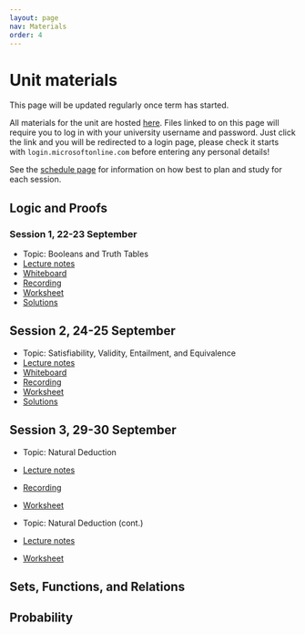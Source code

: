 ```yaml
---
layout: page
nav: Materials
order: 4
---
```


# Unit materials

This page will be updated regularly once term has started.

All materials for the unit are hosted [here](https://uob.sharepoint.com/teams/UnitTeams-COMS10014-2025-26-TB-1-A/Class%20Materials).
Files linked to on this page will require you to log in with your university username and password. Just click the link and you will be redirected to a login page, please check it starts with `login.microsoftonline.com` before entering any personal details! 
<!-- Never, ever enter your university password on a site without checking first whether it is the real login page or a fake one trying to steal your account (and your maintenance loan) - the real one starts with the address mentioned and your browser must not give any kind of security warning when you are on the page. -->

See the [schedule page](schedule.html) for information on how best to plan and study for each session.

## Logic and Proofs

### Session 1, 22-23 September

  - Topic: Booleans and Truth Tables
  - [Lecture notes](https://uob.sharepoint.com/teams/UnitTeams-COMS10014-2025-26-TB-1-A/Class%20Materials/Notes/Part%201%20-%20Logic%20and%20Proofs/01-booleans.pdf) 
  - [Whiteboard](https://uob.sharepoint.com/teams/UnitTeams-COMS10014-2025-26-TB-1-A/Class%20Materials/Notes/Part%201%20-%20Logic%20and%20Proofs/01-booleans-whiteboard.pdf) 
  - [Recording](https://mediasite.bris.ac.uk/Mediasite/Play/8a94c9c252174e7e9dce6cb2f467f96d1d)
  - [Worksheet](https://uob.sharepoint.com/teams/UnitTeams-COMS10014-2025-26-TB-1-A/Class%20Materials/Worksheets/Part%201%20-%20Logic%20and%20Proofs/w01-booleans_questions.pdf)
  - [Solutions](https://uob.sharepoint.com/teams/UnitTeams-COMS10014-2025-26-TB-1-A/Class%20Materials/Worksheets/Part%201%20-%20Logic%20and%20Proofs/w01-booleans_solutions.pdf)

## Session 2, 24-25 September

  - Topic: Satisfiability, Validity, Entailment, and Equivalence
  - [Lecture notes](https://uob.sharepoint.com/teams/UnitTeams-COMS10014-2025-26-TB-1-A/Class%20Materials/Notes/Part%201%20-%20Logic%20and%20Proofs/02-propositions.pdf)
  - [Whiteboard](https://uob.sharepoint.com/teams/UnitTeams-COMS10014-2025-26-TB-1-A/Class%20Materials/Notes/Part%201%20-%20Logic%20and%20Proofs/02-propositions-whiteboard.pdf) 
  - [Recording](https://mediasite.bris.ac.uk/Mediasite/Play/695f501726a14fb8ab9af5e4fc308a2d1d)
  - [Worksheet](https://uob.sharepoint.com/teams/UnitTeams-COMS10014-2025-26-TB-1-A/Class%20Materials/Worksheets/Part%201%20-%20Logic%20and%20Proofs/w02-propositions_questions.pdf)
  - [Solutions](https://uob.sharepoint.com/teams/UnitTeams-COMS10014-2025-26-TB-1-A/Class%20Materials/Worksheets/Part%201%20-%20Logic%20and%20Proofs/w02-propositions_solutions.pdf)

## Session 3, 29-30 September

  - Topic: Natural Deduction
  - [Lecture notes](https://uob.sharepoint.com/teams/UnitTeams-COMS10014-2025-26-TB-1-A/Class%20Materials/Notes/Part%201%20-%20Logic%20and%20Proofs/03-deduction.pdf)
  - [Recording](https://mediasite.bris.ac.uk/Mediasite/Play/82cc84364e2742d4913568486fdec8851d)
  - [Worksheet](https://uob.sharepoint.com/teams/UnitTeams-COMS10014-2025-26-TB-1-A/Class%20Materials/Worksheets/Part%201%20-%20Logic%20and%20Proofs/w03-deduction_questions.pdf)

  - Topic: Natural Deduction (cont.)
  - [Lecture notes](https://uob.sharepoint.com/teams/UnitTeams-COMS10014-2025-26-TB-1-A/Class%20Materials/Notes/Part%201%20-%20Logic%20and%20Proofs/03-deduction.pdf)
  - [Worksheet](https://uob.sharepoint.com/teams/UnitTeams-COMS10014-2025-26-TB-1-A/Class%20Materials/Worksheets/Part%201%20-%20Logic%20and%20Proofs/w03-deduction_questions.pdf)


## Sets, Functions, and Relations

## Probability
